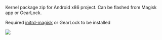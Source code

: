 Kernel package zip for Android x86 project. Can be flashed from Magisk app or GearLock.

Required [initrd-magisk](http://github.com/HuskyDG/initrd-magisk) or GearLock to be installed

<img src="https://aopc.dev/attachments/img_20220603_013618_195-jpg.2101/"/> 
